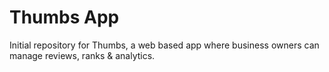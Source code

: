# Thumbs App
Initial repository for Thumbs, a web based app where business owners can manage reviews, ranks & analytics.